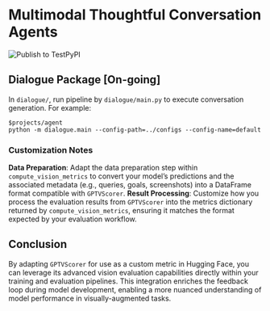 # Multimodal Thoughtful Conversation Agents

![Publish to TestPyPI](https://github.com/supermomo668/multimodal-conv-agents/actions/workflows/publish-testpypi.yml/badge.svg)

## Dialogue Package  [On-going]
In `dialogue/`, run pipeline by `dialogue/main.py` to execute conversation generation.
For example:
```
$projects/agent
python -m dialogue.main --config-path=../configs --config-name=default
```

### Customization Notes

**Data Preparation**: Adapt the data preparation step within `compute_vision_metrics` to convert your model’s predictions and the associated metadata (e.g., queries, goals, screenshots) into a DataFrame format compatible with `GPTVScorer`.
**Result Processing**: Customize how you process the evaluation results from `GPTVScorer` into the metrics dictionary returned by `compute_vision_metrics`, ensuring it matches the format expected by your evaluation workflow.
## Conclusion

By adapting `GPTVScorer` for use as a custom metric in Hugging Face, you can leverage its advanced vision evaluation capabilities directly within your training and evaluation pipelines. This integration enriches the feedback loop during model development, enabling a more nuanced understanding of model performance in visually-augmented tasks.